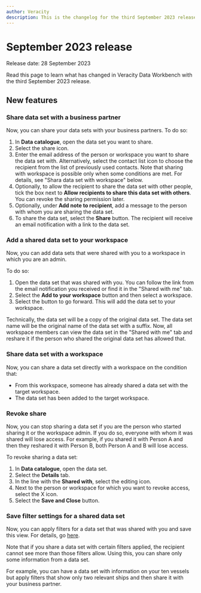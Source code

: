 ```yaml
---
author: Veracity
description: This is the changelog for the third September 2023 release of Data Workbench.
---
```


# September 2023 release

Release date: 28 September 2023

Read this page to learn what has changed in Veracity Data Workbench with the third September 2023 release.

## New features

### Share data set with a business partner
Now, you can share your data sets with your business partners. To do so:
1. In **Data catalogue**, open the data set you want to share.
2. Select the share icon.
3. Enter the email address of the person or workspace you want to share the data set with. Alternatively, select the contact list icon to choose the recipient from the list of previously used contacts. Note that sharing with workspace is possible only when some conditions are met. For details, see  "Shara data set with workspace" below.
4. Optionally, to allow the recipient to share the data set with other people, tick the box next to **Allow recipients to share this data set with others**. You can revoke the sharing permission later.
5. Optionally, under **Add note to recipient**, add a message to the person with whom you are sharing the data set.
6. To share the data set, select the **Share** button. The recipient will receive an email notification with a link to the data set.

### Add a shared data set to your workspace
Now, you can add data sets that were shared with you to a workspace in which you are an admin. 

To do so:
1. Open the data set that was shared with you. You can follow the link from the email notification you received or find it in the "Shared with me" tab.
2. Select the **Add to your workspace** button and then select a workspace.
3. Select the button to go forward. This will add the data set to your workspace.

Technically, the data set will be a copy of the original data set. The data set name will be the original name of the data set with a suffix. Now, all workspace members can view the data set in the "Shared with me" tab and reshare it if the person who shared the original data set has allowed that.

### Share data set with a workspace
Now, you can share a data set directly with a workspace on the condition that:

* From this workspace, someone has already shared a data set with the target workspace.
* The data set has been added to the target workspace.

### Revoke share
Now, you can stop sharing a data set if you are the person who started sharing it or the workspace admin. If you do so, everyone with whom it was shared will lose access. For example, if you shared it with Person A and then they reshared it with Person B, both Person A and B will lose access.

To revoke sharing a data set:
1. In **Data catalogue**, open the data set.
2. Select the **Details** tab.
3. In the line with the **Shared with**, select the editing icon.
4. Next to the person or workspace for which you want to revoke access, select the X icon.
5. Select the **Save and Close** button.

### Save filter settings for a shared data set
Now, you can apply filters for a data set that was shared with you and save this view. For details, go [here](https://developer.veracity.com/docs/section/dataworkbench/dataworkbench#data-sets).

Note that if you share a data set with certain filters applied, the recipient cannot see more than those filters allow. Using this, you can share only some information from a data set.  

For example, you can have a data set with information on your ten vessels but apply filters that show only two relevant ships and then share it with your business partner.
